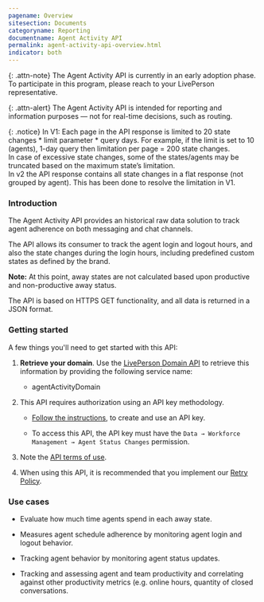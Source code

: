 ```yaml
---
pagename: Overview
sitesection: Documents
categoryname: Reporting
documentname: Agent Activity API
permalink: agent-activity-api-overview.html
indicator: both
---
```


{: .attn-note}
The Agent Activity API is currently in an early adoption phase. To participate in this program, please reach to your LivePerson representative.

{: .attn-alert}
The Agent Activity API is intended for reporting and information purposes — not for real-time decisions, such as routing.


{: .notice}
In V1: Each page in the API response is limited to 20 state changes * limit parameter * query days. For example, if the limit is set to 10 (agents), 1-day query then limitation per page = 200 state changes. <br/>
In case of excessive state changes, some of the states/agents may be truncated based on the maximum state’s limitation. <br/>
In v2 the API response contains all state changes in a flat response (not grouped by agent). This has been done to resolve the limitation in V1.

### Introduction

The Agent Activity API provides an historical raw data solution to track agent adherence on both messaging and chat channels.

The API allows its consumer to track the agent login and logout hours, and also the state changes during the login hours, including predefined custom states as defined by the brand.

**Note:** At this point, away states are not calculated based upon productive and non-productive away status.

The API is based on HTTPS GET functionality, and all data is returned in a JSON format.

### Getting started

A few things you'll need to get started with this API:

1. **Retrieve your domain**. Use the [LivePerson Domain API](agent-domain-domain-api.html) to retrieve this information by providing the following service name:

	* agentActivityDomain

2. This API requires authorization using an API key methodology.

	* [Follow the instructions](guides-gettingstarted.html), to create and use an API key.

	* To access this API, the API key must have the `Data → Workforce Management → Agent Status Changes` permission.

3. Note the [API terms of use](https://www.liveperson.com/policies/terms-of-use).

4. When using this API, it is recommended that you implement our [Retry Policy](guides-retry-policy.html).

### Use cases

* Evaluate how much time agents spend in each away state.

* Measures agent schedule adherence by monitoring agent login and logout behavior.

* Tracking agent behavior by monitoring agent status updates.

* Tracking and assessing agent and team productivity and correlating against other productivity metrics (e.g. online hours, quantity of closed conversations.
